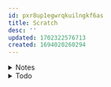 ```yaml
---
id: pxr8up1egwrqkuilngkf6as
title: Scratch
desc: ''
updated: 1702322576713
created: 1694020260294
---
```


<!-- start of 'notes' section -->
<details>
    <summary>Notes</summary>

#
```mermaid
graph TD;
    guide --> overview
        overview --> 
        key-components
        overview --> 
        structure-of-document
        overview --> 
        role-in-web-dev
        overview -->
        web-dev-ecosystem
        overview -->
        seo-and-accessibility
        overview -->
        evolution-with-HTML5
        overview -->
        summary
```


---
</details>
<!-- end of 'notes' section -->



<!-- start of 'todo' section -->
<details>
    <summary>Todo</summary>

#
1. [x] 08.md
    1. [x] add
    1. [x] modify
    1. [x] commit
1. [x] git push
1. [x] root.md
    1. [x] modify
    1. [x] commit
1. [x] git push
1. [ ] learn html
    1. [x] overview.md
        1. [x] add
        1. [x] modify
    1. [x] .key-components.md
        1. [x] add
        1. [x] modify
    1. [x] .structure-of-document.md
        1. [x] add
        1. [x] modify
    1. [x] .role-in-web-dev.md
        1. [x] add
        1. [x] modify
    1. [x] .web-dev-ecosystem.md
        1. [x] add
        1. [x] modify
    1. [x] .seo-and-accessibility.md
        1. [x] add
        1. [x] modify
    1. [x] .evolution-with-HTML5.md
        1. [x] add
        1. [ ] modify
    1. [x] .summary.md
        1. [x] add
        1. [x] modify
    1. [ ] commit
    1. [ ] push
    
---
</details>
<!-- end of 'todo' section -->